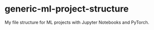 # generic-ml-project-structure
My file structure for ML projects with Jupyter Notebooks and PyTorch.

